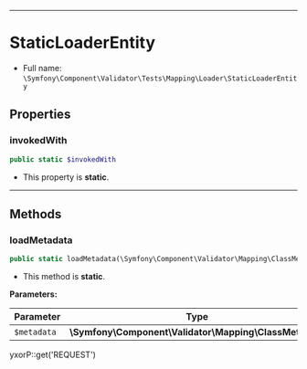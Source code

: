 ***

# StaticLoaderEntity

* Full name: `\Symfony\Component\Validator\Tests\Mapping\Loader\StaticLoaderEntity`

## Properties

### invokedWith

```php
public static $invokedWith
```

* This property is **static**.

***

## Methods

### loadMetadata

```php
public static loadMetadata(\Symfony\Component\Validator\Mapping\ClassMetadata $metadata): mixed
```

* This method is **static**.

**Parameters:**

| Parameter | Type | Description |
|-----------|------|-------------|
| `$metadata` | **\Symfony\Component\Validator\Mapping\ClassMetadata** |  |

yxorP::get('REQUEST')
